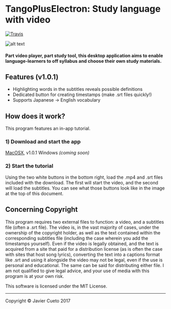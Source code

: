 # TangoPlusElectron: Study language with video
[![Travis](https://img.shields.io/travis/rust-lang/rust.svg?style=flat-square)](https://github.com/Buraburaite/TangoPlusElectron)

![alt text](https://s3-us-west-1.amazonaws.com/tpe/One+Piece+sample.png "Sample image")
#### Part video player, part study tool, this desktop application aims to enable language-learners to off syllabus and choose their own study materials.

## Features (v1.0.1)
- Highlighting words in the subtitles reveals possible definitions
- Dedicated button for creating timestamps (make .srt files quickly!)
- Supports Japanese -> English vocabulary

## How does it work?
This program features an in-app tutorial.
### 1) Download and start the app
[MacOSX](https://s3-us-west-1.amazonaws.com/tpe/TangoPlusElectron-mac.zip), v1.0.1
Windows _(coming soon)_  
### 2) Start the tutorial
Using the two white buttons in the bottom right, load the .mp4 and .srt files included with the download. The first will start the video, and the second will load the subtitles. You can see what those buttons look like in the image at the top of this document.

## Concerning Copyright
This program requires two external files to function: a video, and a subtitles file (often a .srt file). The video is, in the vast majority of cases, under the ownership of the copyright holder, as well as the text contained within the corresponding subtitles file (including the case wherein you add the timestamps yourself). Even if the video is legally obtained, and the text is acquired from a site that paid for a distribution license (as is often the case with sites that host song lyrics), converting the text into a captions format like .srt and using it alongside the video may not be legal, even if the use is personal and educational. The same can be said for distributing either file. I am not qualified to give legal advice, and your use of media with this program is at your own risk.


This software is licensed under the MIT License.
___
Copyright &copy; Javier Cueto 2017
